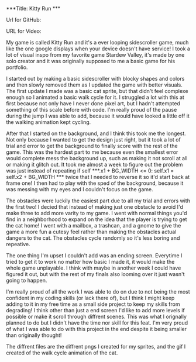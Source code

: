***Title: Kitty Run ***

Url for GitHub:

URL for Video:

My game is called Kitty Run and it's a ever looping sidescroller game, much like the one google displays when your device doesn't have service! I took a lot of visual inspo from my favorite game Stardew Valley, it's made by one solo creator and it was originally supposed to me a basic game for his portfolio.

I started out by making a basic sidescroller with blocky shapes and colors and then slowly removed them as I updated the game with better visuals. The first update I made was a basic cat sprite, but that didn't feel complexe enough so I animated a basic walk cycle for it. I struggled a lot with this at first because not only have I never done pixel art, but I hadn't attempted something of this scale before with code. I'm really proud of the pause during the jump I was able to add, because it would have looked a little off it the walking animation kept cycling.

After that I started on the background, and I think this took me the longest. Not only because I wanted to get the design just right, but it took a lot of trial and error to get the background to finally score with the rest of the game. This was the hardest part to me because even the smallest error would complete mess the background up, such as making it not scroll at all or making it glitch out. It took me almost a week to figure out the problem was just instead of repeating if self ***.x1 + BG_WIDTH <= 0:  self.x1 = self.x2 + BG_WIDTH *** twice that I needed to reverse it so it'd start back at frame one! I then had to play with the sped of the background, because it was messing with my eyes and I couldn't focus on the game.

The obstacles were luckily the easiest part due to all my trial and errors with the first two! I decied that instead of making just one obstacle to avoid I'd make three to add more varity to my game. I went with normal things you'd find in a neighborhood to expand on the idea that the player is trying to get the cat home! I went with a mailbox, a trashcan, and a gnome to give the game a more fun a cutesy feel rather than making the obstacles actual dangers to the cat. The obstacles cycle randomly so it's less boring and repeative.

The one thing I'm upset I couldn't add was an ending screen. Everytime I tried to get it to work no matter how basic I made it, it would make the whole game unplayable. I think with maybe in another week I could have figured it out, but with the rest of my finals also looming over it just wasn't going to happen.

I'm really proud of all the work I was able to do on due to not being the most confident in my coding skills (or lack there of), but I think I might keep adding to it in my free time as a small side project to keep my skills from degrading! I think other than just a end screen I'd like to add more levels if possible or make it scroll through diffrent scenes. This was what I orignally planned to do but I didn't have the time nor skill for this feat. I'm very proud of what I was able to do with this project in the end despite it being smaller than originally thought!

The diffrent files are the diffrent pngs I created for my sprites, and the gif I created of the walk cycle animation of the cat.

       
